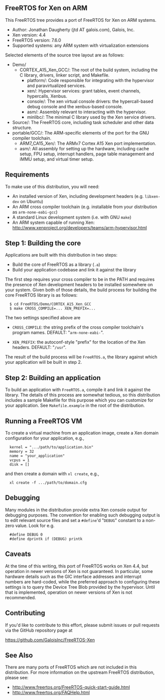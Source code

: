 
FreeRTOS for Xen on ARM
-----------------------

This FreeRTOS tree provides a port of FreeRTOS for Xen on ARM systems.

 * Author: Jonathan Daugherty (jtd AT galois.com), Galois, Inc.
 * Xen version: 4.4
 * FreeRTOS version: 7.6.0
 * Supported systems: any ARM system with virtualization extensions

Selected elements of the source tree layout are as follows:

  * Demo/
    * CORTEX_A15_Xen_GCC/: The root of the build system, including the C library, drivers, linker script, and Makefile.
      * platform/: Code responsible for integrating with the hypervisor and paravirtualized services.
      * xen/: Hypervisor services: grant tables, event channels, hypercalls, Xenbus.
      * console/: The xen virtual console drivers: the hypercall-based debug console and the xenbus-based console.
      * asm/: Assembly relevant to interacting with the hypervisor.
      * minlibc/: The minimal C library used by the Xen service drivers.
  * Source/: The FreeRTOS core, including task scheduler and other data structure.
  * portable/GCC/: The ARM-specific elements of the port for the GNU compiler toolchain.
    * ARM7_CA15_Xen/: The ARMv7 Cortex A15 Xen port implementation.
    * asm/: All assembly for setting up the hardware, including cache setup, FPU setup, interrupt handlers, page table management and iMMU setup, and virtual timer setup.

Requirements
------------

To make use of this distribution, you will need:

 * An installed version of Xen, including development headers (e.g. `libxen-dev`
   on Ubuntu)
 * An ARM cross compiler toolchain (e.g. installable from your distribution as
   `arm-none-eabi-gcc`)
 * A standard Linux development system (i.e. with GNU `make`)
 * An ARM system capable of running Xen:
   http://www.xenproject.org/developers/teams/arm-hypervisor.html

Step 1: Building the core
-------------------------

Applications are built with this distribution in two steps:

 * Build the core of FreeRTOS as a library (`.a`)
 * Build your application codebase and link it against the library

The first step requires your cross compiler to be in the PATH and requires the
presence of Xen development headers to be installed somewhere on your system.
Given both of those details, the build process for building the core FreeRTOS
library is as follows:

```
  $ cd FreeRTOS/Demo/CORTEX_A15_Xen_GCC
  $ make CROSS_COMPILE=... XEN_PREFIX=...
```

The two settings specified above are

 * `CROSS_COMPILE`: the string prefix of the cross compiler toolchain's program
   names.  DEFAULT: "`arm-none-eabi-`".

 * `XEN_PREFIX`: the autoconf-style "prefix" for the location of the Xen headers.
   DEFAULT: "`/usr`".

The result of the build process will be `FreeRTOS.a`, the library against which
your application will be built in step 2.

Step 2: Building an application
-------------------------------

To build an application with `FreeRTOS.a`, compile it and link it against the
library.  The details of this process are somewhat tedious, so this
distribution includes a sample Makefile for this purpose which you can
customize for your application.  See `Makefile.example` in the root of the
distribution.

Running a FreeRTOS VM
---------------------

To create a virtual machine from an application image, create a Xen domain
configuration for your application, e.g.,

```
  kernel = ".../path/to/application.bin"
  memory = 32
  name = "your_application"
  vcpus = 1
  disk = []
```

and then create a domain with `xl create`, e.g.,

```
  xl create -f .../path/to/domain.cfg
```

Debugging
---------

Many modules in the distribution provide extra Xen console output for debugging
purposes.  The convention for enabling such debugging output is to edit
relevant source files and set a `#define`'d "`DEBUG`" constant to a non-zero value.
Look for e.g.

```
  #define DEBUG 0
  #define dprintk if (DEBUG) printk
```

Caveats
-------

At the time of this writing, this port of FreeRTOS works on Xen 4.4, but operation
in newer versions of Xen is not guaranteed.  In particular, some hardware details
such as the GIC interface addresses and interrupt numbers are hard-coded, while the
preferred approach to configuring these settings is to query the Device Tree Blob
provided by the hypervisor.  Until that is implemented, operation on newer versions
of Xen is not recommended.

Contributing
------------

If you'd like to contribute to this effort, please submit issues or pull
requests via the GitHub repository page at

  https://github.com/GaloisInc/FreeRTOS-Xen

See Also
--------

There are many ports of FreeRTOS which are not included in this distribution.
For more information on the upstream FreeRTOS distribution, please see:

 * http://www.freertos.org/FreeRTOS-quick-start-guide.html
 * http://www.freertos.org/FAQHelp.html
